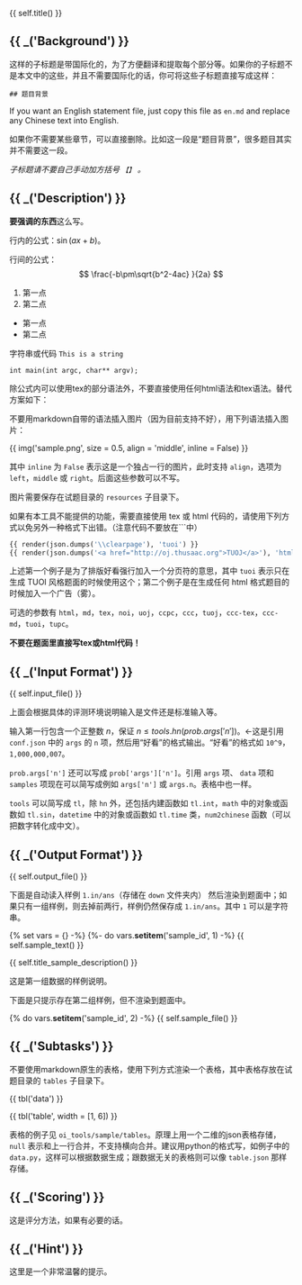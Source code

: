 {{ self.title() }}

## {{ _('Background') }}

这样的子标题是带国际化的，为了方便翻译和提取每个部分等。如果你的子标题不是本文中的这些，并且不需要国际化的话，你可将这些子标题直接写成这样：

```
## 题目背景
```

If you want an English statement file, just copy this file as `en.md` and replace any Chinese text into English.

如果你不需要某些章节，可以直接删除。比如这一段是“题目背景”，很多题目其实并不需要这一段。

*子标题请不要自己手动加方括号 `【】` 。*

## {{ _('Description') }}

**要强调的东西**这么写。

行内的公式：$\sin \left(a x + b \right)$。

行间的公式：
$$
\frac{-b\pm\sqrt{b^2-4ac} }{2a}
$$

1. 第一点
2. 第二点

* 第一点
* 第二点

字符串或代码 `This is a string`

```
int main(int argc, char** argv);
```

除公式内可以使用tex的部分语法外，不要直接使用任何html语法和tex语法。替代方案如下：

不要用markdown自带的语法插入图片（因为目前支持不好），用下列语法插入图片：

{{ img('sample.png', size = 0.5, align = 'middle', inline = False) }}

其中 `inline` 为 `False` 表示这是一个独占一行的图片，此时支持 `align`，选项为 `left`，`middle` 或 `right`。后面这些参数可以不写。

图片需要保存在试题目录的 `resources` 子目录下。

如果有本工具不能提供的功能，需要直接使用 tex 或 html 代码的，请使用下列方式以免另外一种格式下出错。（注意代码不要放在```中）

```python
{{ render(json.dumps('\\clearpage'), 'tuoi') }}
{{ render(json.dumps('<a href="http://oj.thusaac.org">TUOJ</a>'), 'html') }}
```

上述第一个例子是为了排版好看强行加入一个分页符的意思，其中 `tuoi` 表示只在生成 TUOI 风格题面的时候使用这个；第二个例子是在生成任何 html 格式题目的时候加入一个广告（雾）。

可选的参数有 `html`，`md`，`tex`，`noi`，`uoj`，`ccpc`，`ccc`，`tuoj`，`ccc-tex`，`ccc-md`，`tuoi`，`tupc`。

**不要在题面里直接写tex或html代码！**

## {{ _('Input Format') }}

{{ self.input_file() }}

上面会根据具体的评测环境说明输入是文件还是标准输入等。

输入第一行包含一个正整数 $n$，保证 $n \le {{ tools.hn(prob.args['n']) }}$。←这是引用 `conf.json` 中的 `args` 的 `n` 项，然后用“好看”的格式输出。“好看”的格式如 `10^9`，`1,000,000,007`。

`prob.args['n']` 还可以写成 `prob['args']['n']`。引用 `args` 项、 `data` 项和 `samples` 项现在可以简写成例如 `args['n']` 或 `args.n`。表格中也一样。

`tools` 可以简写成 `tl`，除 `hn` 外，还包括内建函数如 `tl.int`，`math` 中的对象或函数如 `tl.sin`，`datetime` 中的对象或函数如 `tl.time` 类，`num2chinese` 函数（可以把数字转化成中文）。

## {{ _('Output Format') }}

{{ self.output_file() }}

下面是自动读入样例 `1.in/ans`（存储在 `down` 文件夹内） 然后渲染到题面中；如果只有一组样例，则去掉前两行，样例仍然保存成 `1.in/ans`。其中 `1` 可以是字符串。

{% set vars = {} -%}
{%- do vars.__setitem__('sample_id', 1) -%}
{{ self.sample_text() }}

{{ self.title_sample_description() }}

这是第一组数据的样例说明。

下面是只提示存在第二组样例，但不渲染到题面中。

{% do vars.__setitem__('sample_id', 2) -%}
{{ self.sample_file() }}

## {{ _('Subtasks') }}

不要使用markdown原生的表格，使用下列方式渲染一个表格，其中表格存放在试题目录的 `tables` 子目录下。

{{ tbl('data') }}

{{ tbl('table', width = [1, 6]) }}

表格的例子见 `oi_tools/sample/tables`。原理上用一个二维的json表格存储，`null` 表示和上一行合并，不支持横向合并。建议用python的格式写，如例子中的 `data.py`，这样可以根据数据生成；跟数据无关的表格则可以像 `table.json` 那样存储。

## {{ _('Scoring') }}

这是评分方法，如果有必要的话。

## {{ _('Hint') }}

这里是一个非常温馨的提示。